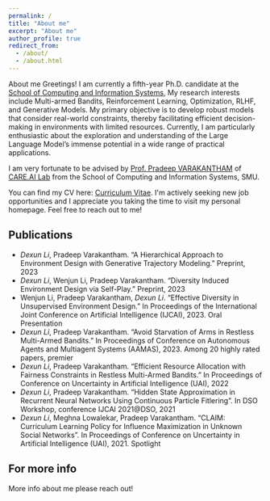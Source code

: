 ```yaml
---
permalink: /
title: "About me"
excerpt: "About me"
author_profile: true
redirect_from: 
  - /about/
  - /about.html
---
```


About me
Greetings! I am currently a fifth-year Ph.D. candidate at the [School of Computing and Information Systems](https://computing.smu.edu.sg/), My research interests include Multi-armed Bandits, Reinforcement Learning, Optimization, RLHF, and Generative Models. My primary objective is to develop robust models that consider real-world constraints, thereby facilitating efficient decision-making in environments with limited resources. Currently, I am particularly enthusiastic about the exploration and understanding of the Large Language Model’s immense potential in a wide range of practical applications.

I am very fortunate to be advised by [Prof. Pradeep VARAKANTHAM](http://www.mysmu.edu/faculty/pradeepv/) of [CARE.AI Lab](https://care-ai.smu.edu.sg/) from the School of Computing and Information Systems, SMU.

You can find my CV here: [Curriculum Vitae](../assets/Resume_dexun.pdf). I'm actively seeking new job opportunities and I appreciate you taking the time to visit my personal homepage. Feel free to reach out to me!


Publications
------
* *Dexun Li*, Pradeep Varakantham. “A Hierarchical Approach to Environment Design with Generative Trajectory Modeling.” Preprint, 2023
* *Dexun Li*, Wenjun Li, Pradeep Varakantham. “Diversity Induced Environment Design via Self-Play.” Preprint, 2023
* Wenjun Li, Pradeep Varakantham, *Dexun Li*. “Effective Diversity in Unsupervised Environment Design.” In Proceedings of the International Joint Conference on Artificial Intelligence (IJCAI), 2023. Oral Presentation
* *Dexun Li*, Pradeep Varakantham. “Avoid Starvation of Arms in Restless Multi-Armed Bandits.” In Proceedings of Conference on Autonomous Agents and Multiagent Systems (AAMAS), 2023. Among 20 highly rated papers, premier
* *Dexun Li*, Pradeep Varakantham. “Efficient Resource Allocation with Fairness Constraints in Restless Multi-Armed Bandits.” In Proceedings of Conference on Uncertainty in Artificial Intelligence (UAI), 2022
* *Dexun Li*, Pradeep Varakantham. “Hidden State Approximation in Recurrent Neural Networks Using Continuous Particle Fitlering”. In DSO Workshop, conference IJCAI 2021@DSO, 2021
* *Dexun Li*, Meghna Lowalekar, Pradeep Varakantham. “CLAIM: Curriculum Learning Policy for Influence Maximization in Unknown Social Networks”. In Proceedings of Conference on Uncertainty in Artificial Intelligence (UAI), 2021. Spotlight


For more info
------
More info about me please reach out!
